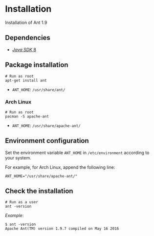 # Installation

Installation of Ant 1.9

## Dependencies

- [_Java SDK_ 8](../index.md)

## Package installation

```shell
# Run as root
apt-get install ant
```

- `ANT_HOME`: `/usr/share/ant/`

### Arch Linux

```shell
# Run as root
pacman -S apache-ant
```

- `ANT_HOME`: `/usr/share/apache-ant/`

## Environment configuration

Set the environment variable `ANT_HOME` in `/etc/environment` according to your
system.

For example, for Arch Linux, append the following line:

```shell
ANT_HOME="/usr/share/apache-ant/"
```

## Check the installation

```shell
# Run as a user
ant -version
```

_Example_:

```terminal
$ ant -version
Apache Ant(TM) version 1.9.7 compiled on May 16 2016
```

